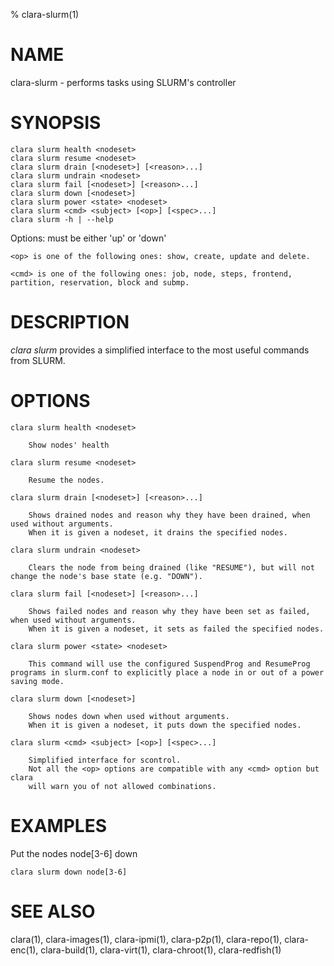 % clara-slurm(1)

# NAME

clara-slurm - performs tasks using SLURM's controller

# SYNOPSIS

    clara slurm health <nodeset>
    clara slurm resume <nodeset>
    clara slurm drain [<nodeset>] [<reason>...]
    clara slurm undrain <nodeset>
    clara slurm fail [<nodeset>] [<reason>...]
    clara slurm down [<nodeset>]
    clara slurm power <state> <nodeset>
    clara slurm <cmd> <subject> [<op>] [<spec>...]
    clara slurm -h | --help

Options:
    <state> must be either 'up' or 'down'

    <op> is one of the following ones: show, create, update and delete.

    <cmd> is one of the following ones: job, node, steps, frontend,
    partition, reservation, block and submp.


# DESCRIPTION

*clara slurm* provides a simplified interface to the most useful commands from SLURM.

# OPTIONS

    clara slurm health <nodeset>

        Show nodes' health

    clara slurm resume <nodeset>

        Resume the nodes.

    clara slurm drain [<nodeset>] [<reason>...]

        Shows drained nodes and reason why they have been drained, when used without arguments.
        When it is given a nodeset, it drains the specified nodes.

    clara slurm undrain <nodeset>

        Clears the node from being drained (like "RESUME"), but will not change the node's base state (e.g. "DOWN").

    clara slurm fail [<nodeset>] [<reason>...]

        Shows failed nodes and reason why they have been set as failed, when used without arguments.
        When it is given a nodeset, it sets as failed the specified nodes.

    clara slurm power <state> <nodeset>

        This command will use the configured SuspendProg and ResumeProg programs in slurm.conf to explicitly place a node in or out of a power saving mode.

    clara slurm down [<nodeset>]

        Shows nodes down when used without arguments.
        When it is given a nodeset, it puts down the specified nodes.

    clara slurm <cmd> <subject> [<op>] [<spec>...]

        Simplified interface for scontrol.
        Not all the <op> options are compatible with any <cmd> option but clara 
        will warn you of not allowed combinations.

# EXAMPLES

Put the nodes node[3-6] down

    clara slurm down node[3-6]

# SEE ALSO

clara(1), clara-images(1), clara-ipmi(1), clara-p2p(1), clara-repo(1), clara-enc(1), clara-build(1), clara-virt(1), clara-chroot(1), clara-redfish(1)
